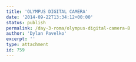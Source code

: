 ```yaml
---
title: 'OLYMPUS DIGITAL CAMERA'
date: '2014-09-22T13:34:12+00:00'
status: publish
permalink: /day-3-roma/olympus-digital-camera-8
author: 'Dylan Pavelko'
excerpt: ''
type: attachment
id: 759
---
```

<!DOCTYPE html PUBLIC "-//W3C//DTD HTML 4.0 Transitional//EN" "http://www.w3.org/TR/REC-html40/loose.dtd">
<?xml encoding="UTF-8">
